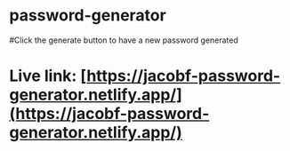# password-generator

#Click the generate button to have a new password generated

Live link: [https://jacobf-password-generator.netlify.app/](https://jacobf-password-generator.netlify.app/)
=======

